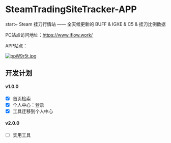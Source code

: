 #  SteamTradingSiteTracker-APP
start~
Steam 挂刀行情站 —— 全天候更新的 BUFF & IGXE & C5 & 挂刀比例数据

PC站点访问地址：https://www.iflow.work/

APP站点：

[![ppW9r5t.jpg](https://s1.ax1x.com/2023/04/01/ppW9r5t.jpg)](https://imgse.com/i/ppW9r5t)

## 开发计划
#### v1.0.0
- [x] 首页检索
- [x] 个人中心：登录
- [x] 工具迁移到个人中心

#### v2.0.0
- [ ] 实用工具
